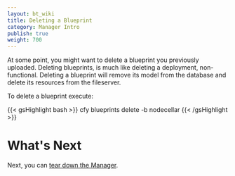 ```yaml
---
layout: bt_wiki
title: Deleting a Blueprint
category: Manager Intro
publish: true
weight: 700
---
```


At some point, you might want to delete a blueprint you previously uploaded. Deleting blueprints, is much like deleting a deployment, non-functional. Deleting a blueprint will remove its model from the database and delete its resources from the fileserver.

To delete a blueprint execute:

{{< gsHighlight  bash >}}
cfy blueprints delete -b nodecellar
{{< /gsHighlight >}}

# What's Next

Next, you can [tear down the Manager](getting-started-teardown.html).